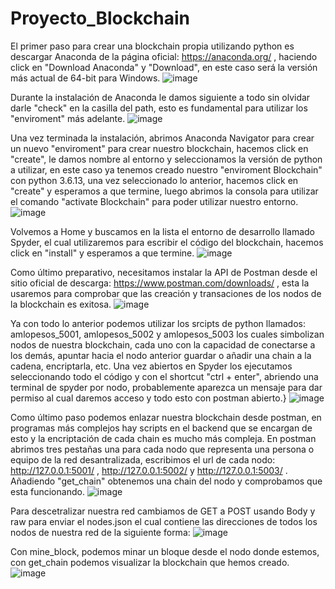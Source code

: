 # Proyecto_Blockchain

El primer paso para crear una blockchain propia utilizando python es descargar Anaconda de la página oficial: https://anaconda.org/ , haciendo click en "Download Anaconda" y "Download", en este caso será la versión más actual de 64-bit para Windows.
![image](https://user-images.githubusercontent.com/70983585/145254001-f4a502df-d58c-41a8-8c1c-c8c8d3e6b7db.png)

Durante la instalación de Anaconda le damos siguiente a todo sin olvidar darle "check" en la casilla del path, esto es fundamental para utilizar los "enviroment" más adelante.
![image](https://user-images.githubusercontent.com/70983585/145255560-12c2506a-5d76-4466-a25b-b6eb13857b42.png)

Una vez terminada la instalación, abrimos Anaconda Navigator para crear un nuevo "enviroment" para crear nuestro blockchain, hacemos click en "create", le damos nombre al entorno y seleccionamos la versión de python a utilizar, en este caso ya tenemos creado nuestro "enviroment Blockchain" con python 3.6.13, una vez seleccionado lo anterior, hacemos click en "create" y esperamos a que termine, luego abrimos la consola para utilizar el comando "activate Blockchain" para poder utilizar nuestro entorno.
![image](https://user-images.githubusercontent.com/70983585/145255707-579b2a80-eb54-4087-8c74-25544c1d5ed8.png)

Volvemos a Home y buscamos en la lista el entorno de desarrollo llamado Spyder, el cual utilizaremos para escribir el código del blockchain, hacemos click en "install" y esperamos a que termine.
![image](https://user-images.githubusercontent.com/70983585/145256176-a68b2c8c-eb8d-44be-9aa1-3a3c37c7548b.png)

Como último preparativo, necesitamos instalar la API de Postman desde el sitio oficial de descarga: https://www.postman.com/downloads/ , esta la usaremos para comprobar que las creación y transaciones de los nodos de la blockchain es exitosa.
![image](https://user-images.githubusercontent.com/70983585/145256691-c0cf2f31-809e-46a4-81fd-088cdb0d2c0e.png)

Ya con todo lo anterior podemos utilizar los srcipts de python llamados: amlopesos_5001, amlopesos_5002 y amlopesos_5003 los cuales simbolizan nodos de nuestra blockchain, cada uno con la capacidad de conectarse a los demás, apuntar hacia el nodo anterior guardar o añadir una chain a la cadena, encriptarla, etc. Una vez abiertos en Spyder los ejecutamos seleccionando todo el código y con el shortcut "ctrl + enter", abriendo una terminal de spyder por nodo, probablemente aparezca un mensaje para dar permiso al cual daremos acceso y todo esto con postman abierto.}
![image](https://user-images.githubusercontent.com/70983585/145259271-994d0868-5074-4275-8371-2992ee51774a.png)

Como último paso podemos enlazar nuestra blockchain desde postman, en programas más complejos hay scripts en el backend que se encargan de esto y la encriptación de cada chain es mucho más compleja. 
En postman abrimos tres pestañas una para cada nodo que representa una persona o equipo de la red desantralizada, escribimos el url de cada nodo: http://127.0.0.1:5001/ , http://127.0.0.1:5002/ y http://127.0.0.1:5003/ . Añadiendo "get_chain" obtenemos una chain del nodo y comprobamos que esta funcionando.
![image](https://user-images.githubusercontent.com/70983585/145260693-7e2237b4-3fd2-4068-bb9f-58ebbc16cf33.png)

Para descetralizar nuestra red cambiamos de GET a POST usando Body y raw para enviar el nodes.json el cual contiene las direcciones de todos los nodos de nuestra red de la siguiente forma:
![image](https://user-images.githubusercontent.com/70983585/145261029-df384853-82ac-4cde-a0e7-568e9b03b6c0.png)


Con mine_block, podemos minar un bloque desde el nodo donde estemos, con get_chain podemos visualizar la blockchain que hemos creado.
![image](https://user-images.githubusercontent.com/70983585/145261845-9655b2a1-75d0-4e45-86e1-34e24bbc1a14.png)

